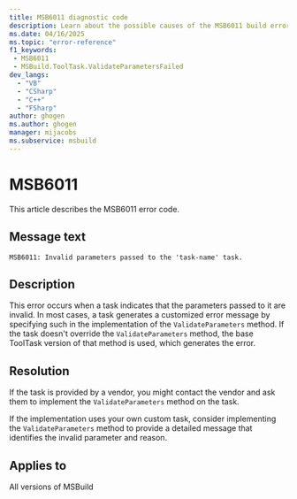 ```yaml
---
title: MSB6011 diagnostic code
description: Learn about the possible causes of the MSB6011 build error and get troubleshooting tips.
ms.date: 04/16/2025
ms.topic: "error-reference"
f1_keywords:
 - MSB6011
 - MSBuild.ToolTask.ValidateParametersFailed
dev_langs:
  - "VB"
  - "CSharp"
  - "C++"
  - "FSharp"
author: ghogen
ms.author: ghogen
manager: mijacobs
ms.subservice: msbuild
---
```

# MSB6011

This article describes the MSB6011 error code.

## Message text

`MSB6011: Invalid parameters passed to the 'task-name' task.`

## Description

This error occurs when a task indicates that the parameters passed to it are invalid. In most cases, a task generates a customized error message by specifying such in the implementation of the `ValidateParameters` method. If the task doesn't override the `ValidateParameters` method, the base ToolTask version of that method is used, which generates the error.

## Resolution

If the task is provided by a vendor, you might contact the vendor and ask them to implement the `ValidateParameters` method on the task.

If the implementation uses your own custom task, consider implementing the `ValidateParameters` method to provide a detailed message that identifies the invalid parameter and reason.

## Applies to

All versions of MSBuild